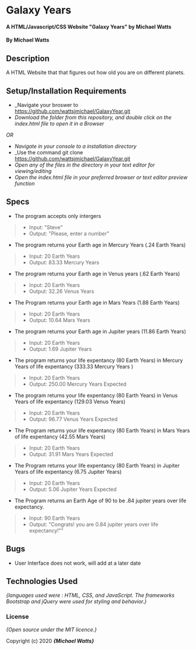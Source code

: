 # Galaxy Years

#### A HTML/Javascript/CSS Website "Galaxy Years" by Michael Watts

#### By Michael Watts

## Description

A  HTML Website that that figures out how old you are on different planets.


## Setup/Installation Requirements

* _Navigate your broswer to https://github.com/wattsjmichael/GalaxyYear.git
* _Download the folder from this repository, and double click on the index.html file to open it in a Browser_

_OR_

* _Navigate in your console to a installation directory_
* _Use the command git clone https://github.com/wattsjmichael/GalaxyYear.git
* _Open any of the files in the directory in your text editor for viewing/editing_
* _Open the index.html file in your preferred browser or text editor preview function_


## Specs

* The program accepts only intergers
>* Input: "Steve"
>* Output: "Please, enter a number"

* The program returns your Earth age in Mercury Years (.24 Earth Years)
>* Input: 20 Earth Years
>* Output: 83.33 Mercury Years

* The program returns your Earth age in Venus years (.62 Earth Years)
>* Input: 20 Earth Years
>* Output: 32.26 Venus Years

* The Program returns your Earth age in Mars Years (1.88 Earth Years)
>* Input: 20 Earth Years
>* Output: 10.64 Mars Years

* The program returns your Earth age in Jupiter years (11.86 Earth Years)
>* Input: 20 Earth Years
>* Output: 1.69 Jupiter Years

* The program returns your life expentancy (80 Earth Years) in Mercury Years of life expentancy (333.33 Mercury Years )
>* Input: 20 Earth Years
>* Output: 250.00 Mercury Years Expected

* The program returns your life expentancy (80 Earth Years) in Venus Years of life expentancy (129.03 Venus Years)
>* Input: 20 Earth Years
>* Output: 96.77 Venus Years Expected

* The Program returns your life expentancy (80 Earth Years) in Mars Years of life expentancy (42.55 Mars Years)
>* Input: 20 Earth Years
>* Output: 31.91 Mars Years Expected

* The Program returns your life expentancy (80 Earth Years) in Jupiter Years of life expentancy (6.75 Jupiter Years)
>* Input: 20 Earth Years
>* Output: 5.06 Jupiter Years Expected

* The Program returns an Earth Age of 90 to be .84 jupiter years over life expectancy.
>* Input: 90 Earth Years
>* Output: "Congrats! you are 0.84 jupiter years over life expectancy!""

## Bugs

* User Interface does not work, will add at a later date

## Technologies Used

_{languages used were : HTML, CSS, and JavaScript. The frameworks Bootstrap and jQuery were used for styling and behavior.}_

### License

*{Open source under the MIT licence.}*

Copyright (c) 2020 **_{Michael Watts}_**